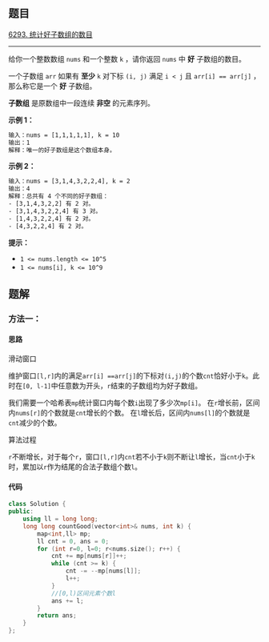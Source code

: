 ## 题目

[6293. 统计好子数组的数目](https://leetcode.cn/problems/count-the-number-of-good-subarrays/)

---

给你一个整数数组 `nums` 和一个整数 `k` ，请你返回 `nums` 中 **好** 子数组的数目。

一个子数组 `arr` 如果有 **至少** `k` 对下标 `(i, j)` 满足 `i < j` 且 `arr[i] == arr[j]` ，那么称它是一个 **好** 子数组。

**子数组** 是原数组中一段连续 **非空** 的元素序列。

  

**示例 1：**

```txt
输入：nums = [1,1,1,1,1], k = 10
输出：1
解释：唯一的好子数组是这个数组本身。
```

**示例 2：**

```txt
输入：nums = [3,1,4,3,2,2,4], k = 2
输出：4
解释：总共有 4 个不同的好子数组：
- [3,1,4,3,2,2] 有 2 对。
- [3,1,4,3,2,2,4] 有 3 对。
- [1,4,3,2,2,4] 有 2 对。
- [4,3,2,2,4] 有 2 对。
```
  

**提示：**

-   `1 <= nums.length <= 10^5`
-   `1 <= nums[i], k <= 10^9`

  

## 题解

### 方法一：

#### 思路

滑动窗口

维护窗口`[l,r]`内的满足`arr[i] ==arr[j]`的下标对`(i,j)`的个数`cnt`恰好小于`k`。此时在`[0, l-1]`中任意数为开头，`r`结束的子数组均为好子数组。

我们需要一个哈希表`mp`统计窗口内每个数`i`出现了多少次`mp[i]`。
在`r`增长前，区间内`nums[r]`的个数就是`cnt`增长的个数。
在`l`增长后，区间内`nums[l]`的个数就是`cnt`减少的个数。

算法过程

`r`不断增长，对于每个`r`，窗口`[l,r]`内`cnt`若不小于`k`则不断让`l`增长，当`cnt`小于`k`时，累加以`r`作为结尾的合法子数组个数`l`。

#### 代码

```cpp
class Solution {
public:
    using ll = long long;
    long long countGood(vector<int>& nums, int k) {
        map<int,ll> mp;
        ll cnt = 0, ans = 0;
        for (int r=0, l=0; r<nums.size(); r++) {
            cnt += mp[nums[r]]++;
            while (cnt >= k) {
                cnt -= --mp[nums[l]];
                l++;
            }
            //[0,l)区间元素个数l
            ans += l;
        }
        return ans;
    }
};
```
